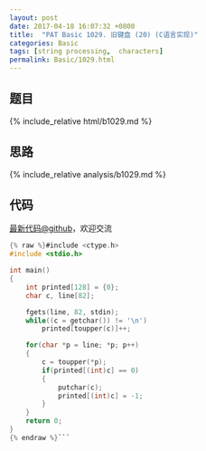 ```yaml
---
layout: post
date: 2017-04-18 16:07:32 +0800
title:  "PAT Basic 1029. 旧键盘 (20) (C语言实现)"
categories: Basic
tags: [string processing,  characters]
permalink: Basic/1029.html
---
```


## 题目

{% include_relative html/b1029.md %}

## 思路

{% include_relative analysis/b1029.md %}
## 代码

[最新代码@github](https://github.com/OliverLew/PAT/blob/master/PATBasic/1029.c)，欢迎交流
```c
{% raw %}#include <ctype.h>
#include <stdio.h>

int main()
{
    int printed[128] = {0};
    char c, line[82];

    fgets(line, 82, stdin);
    while((c = getchar()) != '\n')
        printed[toupper(c)]++;

    for(char *p = line; *p; p++)
    {
        c = toupper(*p);
        if(printed[(int)c] == 0)
        {
            putchar(c);
            printed[(int)c] = -1;
        }
    }
    return 0;
}
{% endraw %}```